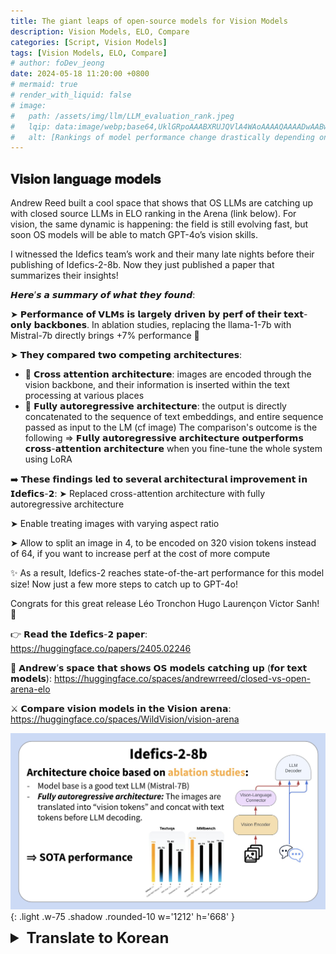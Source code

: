 ```yaml
---
title: The giant leaps of open-source models for Vision Models
description: Vision Models, ELO, Compare
categories: [Script, Vision Models]
tags: [Vision Models, ELO, Compare]
# author: foDev_jeong
date: 2024-05-18 11:20:00 +0800
# mermaid: true
# render_with_liquid: false
# image:
#   path: /assets/img/llm/LLM_evaluation_rank.jpeg
#   lqip: data:image/webp;base64,UklGRpoAAABXRUJQVlA4WAoAAAAQAAAADwAABwAAQUxQSDIAAAARL0AmbZurmr57yyIiqE8oiG0bejIYEQTgqiDA9vqnsUSI6H+oAERp2HZ65qP/VIAWAFZQOCBCAAAA8AEAnQEqEAAIAAVAfCWkAALp8sF8rgRgAP7o9FDvMCkMde9PK7euH5M1m6VWoDXf2FkP3BqV0ZYbO6NA/VFIAAAA
#   alt: [Rankings of model performance change drastically depending on which LLM is used as the judge on KILT-NQ]
---
```



## 𝐕𝐢𝐬𝐢𝐨𝐧 𝐥𝐚𝐧𝐠𝐮𝐚𝐠𝐞 𝐦𝐨𝐝𝐞𝐥𝐬

Andrew Reed built a cool space that shows that OS LLMs are catching up with closed source LLMs in ELO ranking in the Arena (link below).
For vision, the same dynamic is happening: the field is still evolving fast, but soon OS models will be able to match GPT-4o’s vision skills.

I witnessed the Idefics team’s work and their many late nights before their publishing of Idefics-2-8b. Now they just published a paper that summarizes their insights!

𝙃𝙚𝙧𝙚’𝙨 𝙖 𝙨𝙪𝙢𝙢𝙖𝙧𝙮 𝙤𝙛 𝙬𝙝𝙖𝙩 𝙩𝙝𝙚𝙮 𝙛𝙤𝙪𝙣𝙙:

➤ 𝗣𝗲𝗿𝗳𝗼𝗿𝗺𝗮𝗻𝗰𝗲 𝗼𝗳 𝗩𝗟𝗠𝘀 𝗶𝘀 𝗹𝗮𝗿𝗴𝗲𝗹𝘆 𝗱𝗿𝗶𝘃𝗲𝗻 𝗯𝘆 𝗽𝗲𝗿𝗳 𝗼𝗳 𝘁𝗵𝗲𝗶𝗿 𝘁𝗲𝘅𝘁-𝗼𝗻𝗹𝘆 𝗯𝗮𝗰𝗸𝗯𝗼𝗻𝗲𝘀. In ablation studies, replacing the llama-1-7b with Mistral-7b directly brings +7% performance 🤯

➤ 𝗧𝗵𝗲𝘆 𝗰𝗼𝗺𝗽𝗮𝗿𝗲𝗱 𝘁𝘄𝗼 𝗰𝗼𝗺𝗽𝗲𝘁𝗶𝗻𝗴 𝗮𝗿𝗰𝗵𝗶𝘁𝗲𝗰𝘁𝘂𝗿𝗲𝘀:
 - 🔀 𝗖𝗿𝗼𝘀𝘀 𝗮𝘁𝘁𝗲𝗻𝘁𝗶𝗼𝗻 𝗮𝗿𝗰𝗵𝗶𝘁𝗲𝗰𝘁𝘂𝗿𝗲: images are encoded through the vision backbone, and their information is inserted within the text processing at various places
 - 🔢 𝗙𝘂𝗹𝗹𝘆 𝗮𝘂𝘁𝗼𝗿𝗲𝗴𝗿𝗲𝘀𝘀𝗶𝘃𝗲 𝗮𝗿𝗰𝗵𝗶𝘁𝗲𝗰𝘁𝘂𝗿𝗲: the output is directly concatenated to the sequence of text embeddings, and entire sequence passed as input to the LM (cf image)
The comparison's outcome is the following ⇒ 𝗙𝘂𝗹𝗹𝘆 𝗮𝘂𝘁𝗼𝗿𝗲𝗴𝗿𝗲𝘀𝘀𝗶𝘃𝗲 𝗮𝗿𝗰𝗵𝗶𝘁𝗲𝗰𝘁𝘂𝗿𝗲 𝗼𝘂𝘁𝗽𝗲𝗿𝗳𝗼𝗿𝗺𝘀 𝗰𝗿𝗼𝘀𝘀-𝗮𝘁𝘁𝗲𝗻𝘁𝗶𝗼𝗻 𝗮𝗿𝗰𝗵𝗶𝘁𝗲𝗰𝘁𝘂𝗿𝗲 when you fine-tune the whole system using LoRA

➡️ 𝗧𝗵𝗲𝘀𝗲 𝗳𝗶𝗻𝗱𝗶𝗻𝗴𝘀 𝗹𝗲𝗱 𝘁𝗼 𝘀𝗲𝘃𝗲𝗿𝗮𝗹 𝗮𝗿𝗰𝗵𝗶𝘁𝗲𝗰𝘁𝘂𝗿𝗮𝗹 𝗶𝗺𝗽𝗿𝗼𝘃𝗲𝗺𝗲𝗻𝘁 𝗶𝗻 𝗜𝗱𝗲𝗳𝗶𝗰𝘀-𝟮:
➤ Replaced cross-attention architecture with fully autoregressive architecture

➤ Enable treating images with varying aspect ratio

➤ Allow to split an image in 4, to be encoded on 320 vision tokens instead of 64, if you want to increase perf at the cost of more compute

✨ As a result, Idefics-2 reaches state-of-the-art performance for this model size! Now just a few more steps to catch up to GPT-4o!

Congrats for this great release Léo Tronchon Hugo Laurençon Victor Sanh! 👏

👉 𝗥𝗲𝗮𝗱 𝘁𝗵𝗲 𝗜𝗱𝗲𝗳𝗶𝗰𝘀-𝟮 𝗽𝗮𝗽𝗲𝗿: <https://huggingface.co/papers/2405.02246>

🚀 𝗔𝗻𝗱𝗿𝗲𝘄’𝘀 𝘀𝗽𝗮𝗰𝗲 𝘁𝗵𝗮𝘁 𝘀𝗵𝗼𝘄𝘀 𝗢𝗦 𝗺𝗼𝗱𝗲𝗹𝘀 𝗰𝗮𝘁𝗰𝗵𝗶𝗻𝗴 𝘂𝗽 (𝗳𝗼𝗿 𝘁𝗲𝘅𝘁 𝗺𝗼𝗱𝗲𝗹𝘀): <https://huggingface.co/spaces/andrewrreed/closed-vs-open-arena-elo>

⚔️ 𝗖𝗼𝗺𝗽𝗮𝗿𝗲 𝘃𝗶𝘀𝗶𝗼𝗻 𝗺𝗼𝗱𝗲𝗹𝘀 𝗶𝗻 𝘁𝗵𝗲 𝗩𝗶𝘀𝗶𝗼𝗻 𝗮𝗿𝗲𝗻𝗮: <https://huggingface.co/spaces/WildVision/vision-arena>


![ 𝐕𝐢𝐬𝐢𝐨𝐧 𝐥𝐚𝐧𝐠𝐮𝐚𝐠𝐞 𝐦𝐨𝐝𝐞𝐥𝐬 ](/assets/img/news/VisionLanguage_model.jpeg){: .light .w-75 .shadow .rounded-10 w='1212' h='668' }

<details markdown="1">
<summary style= "font-size:24px; line-height:24px; font-weight:bold; cursor:pointer;" > Translate to Korean </summary>

* * * 


## 오픈 소스 모델의 거대한 도약

Andrew Reed 아레나의 ELO 순위에서 OS LLM이 클로즈드 소스 LLM을 따라잡고 있음을 보여주는 멋진 공간을 구축했습니다(아래 링크).
비전의 경우에도 동일한 역학이 일어나고 있습니다: 이 분야는 여전히 빠르게 진화하고 있지만 곧 OS 모델이 GPT-4o의 비전 기술과 일치할 수 있게 될 것입니다.

나는 Idefics 팀의 작업과 Idefics-2-8b를 출판하기 전에 많은 늦은 밤을 목격했습니다. 이제 그들은 그들의 통찰력을 요약한 논문을 발표했습니다!

그들이 발견한 내용을 요약하면 다음과 같습니다.

➤ VLM의 성능은 주로 텍스트 전용 백본의 성능에 의해 좌우됩니다. 절제 연구에서 llama-1-7b를 Mistral-7b로 직접 대체하면 +7%의 성능을 🤯 얻을 수 있습니다.

➤ 두 가지 경쟁 아키텍처를 비교했습니다.
 - 🔀 크로스 어텐션 아키텍처: 이미지는 비전 백본을 통해 인코딩되고 해당 정보는 다양한 위치에서 텍스트 처리 내에 삽입됩니다.
 - 🔢 완전 자동 회귀 아키텍처: 출력은 텍스트 임베딩 시퀀스에 직접 연결되고 전체 시퀀스는 LM에 입력으로 전달됩니다(cf 이미지).
비교 결과는 다음과 같습니다⇒ 완전 자동 회귀 아키텍처는 LoRA를 사용하여 전체 시스템을 미세 조정할 때 교차 주의 아키텍처보다 성능이 뛰어납니다.

➡️ 이러한 발견은 Idefics-2의 몇 가지 아키텍처 개선으로 이어졌습니다.
➤ cross-attention 아키텍처를 완전 자동 회귀 아키텍처로 대체했습니다.

➤ 다양한 종횡비로 이미지 처리 가능

➤ 더 많은 컴퓨팅 비용으로 성능을 높이려면 이미지를 4개로 분할하여 64개 대신 320개의 비전 토큰으로 인코딩할 수 있습니다.


✨ 결과적으로 Idefics-2는 이 모델 크기에 대해 최첨단 성능에 도달했습니다! 이제 GPT-4o를 따라잡기 위한 몇 단계만 더 거치면 됩니다!

이 멋진 릴리스 Léo Tronchon Hugo Laurençon Victor Sanh 축하합니다! 👏

👉 Idefics-2 논문 읽기: <https://huggingface.co/papers/2405.02246>

🚀 OS 모델이 따라잡는 것을 보여주는 Andrew의 공간 (텍스트 모델의 경우) : <https://huggingface.co/spaces/andrewrreed/closed-vs-open-arena-elo>

⚔️ 비전 분야의 비전 모델 비교: <https://huggingface.co/spaces/WildVision/vision-arena>

</details>
